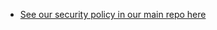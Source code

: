 - [See our security policy in our main repo here](https://github.com/abnamro/repository-scanner/blob/main/SECURITY.md)
